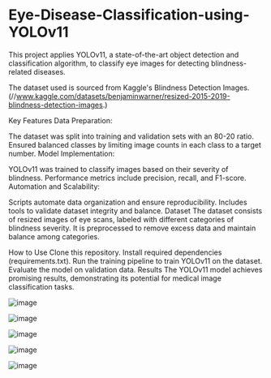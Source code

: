 # Eye-Disease-Classification-using-YOLOv11
This project applies YOLOv11, a state-of-the-art object detection and classification algorithm, to classify eye images for detecting blindness-related diseases.

The dataset used is sourced from Kaggle's Blindness Detection Images. (//www.kaggle.com/datasets/benjaminwarner/resized-2015-2019-blindness-detection-images.)

Key Features
Data Preparation:

The dataset was split into training and validation sets with an 80-20 ratio.
Ensured balanced classes by limiting image counts in each class to a target number.
Model Implementation:

YOLOv11 was trained to classify images based on their severity of blindness.
Performance metrics include precision, recall, and F1-score.
Automation and Scalability:

Scripts automate data organization and ensure reproducibility.
Includes tools to validate dataset integrity and balance.
Dataset
The dataset consists of resized images of eye scans, labeled with different categories of blindness severity. It is preprocessed to remove excess data and maintain balance among categories.

How to Use
Clone this repository.
Install required dependencies (requirements.txt).
Run the training pipeline to train YOLOv11 on the dataset.
Evaluate the model on validation data.
Results
The YOLOv11 model achieves promising results, demonstrating its potential for medical image classification tasks.

![image](https://github.com/user-attachments/assets/6e29bc1e-a96f-4865-9ba2-ada78a56a961)


![image](https://github.com/user-attachments/assets/a05a9749-9468-41e0-b0cf-33dec3cc730e)


![image](https://github.com/user-attachments/assets/8de4f85a-9fa9-4ae1-9621-2731ed7f9a19)


![image](https://github.com/user-attachments/assets/1b537394-2678-45f1-80a8-4ffc8d582515)


![image](https://github.com/user-attachments/assets/456f29b0-dcb2-4fa3-8320-5df9ded42ec6)



